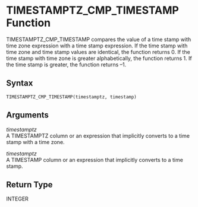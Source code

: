 # TIMESTAMPTZ\_CMP\_TIMESTAMP Function<a name="r_TIMESTAMPTZ_CMP_TIMESTAMP"></a>

TIMESTAMPTZ\_CMP\_TIMESTAMP compares the value of a time stamp with time zone expression with a time stamp expression\. If the time stamp with time zone and time stamp values are identical, the function returns 0\. If the time stamp with time zone is greater alphabetically, the function returns 1\. If the time stamp is greater, the function returns –1\. 

## Syntax<a name="r_TIMESTAMPTZ_CMP_TIMESTAMP-syntax"></a>

```
TIMESTAMPTZ_CMP_TIMESTAMP(timestamptz, timestamp)
```

## Arguments<a name="r_TIMESTAMPTZ_CMP_TIMESTAMP-arguments"></a>

 *timestamptz*   
A TIMESTAMPTZ column or an expression that implicitly converts to a time stamp with a time zone\.

 *timestamptz*   
A TIMESTAMP column or an expression that implicitly converts to a time stamp\.

## Return Type<a name="r_TIMESTAMPTZ_CMP_TIMESTAMP-return-type"></a>

INTEGER